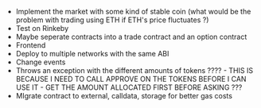 -   Implement the market with some kind of stable coin (what would be the problem with trading using ETH if ETH's price fluctuates ?)
-   Test on Rinkeby
-   Maybe seperate contracts into a trade contract and an option contract
-   Frontend
-   Deploy to multiple networks with the same ABI
-   Change events
-   Throws an exception with the different amounts of tokens ???? - THIS IS BECAUSE I NEED TO CALL APPROVE ON THE TOKENS BEFORE I CAN USE IT - GET THE AMOUNT ALLOCATED FIRST BEFORE ASKING ???
-   MIgrate contract to external, calldata, storage for better gas costs
